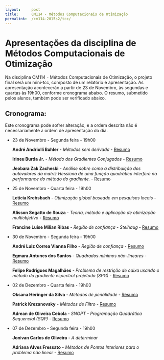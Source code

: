 ```yaml
---
layout:     post
title:      CM114 - Métodos Computacionais de Otimização
permalink:  /cm114-2015s2/tcc/
---
```


# Apresentações da disciplina de Métodos Computacionais de Otimização

Na disciplina CM114 - Métodos Computacionais de Otimização, o projeto final será
um mini-tcc, composto de um relatório e apresentação.
As apresentação acontecerão a partir de 23 de Novembro, às segundas e quartas às
19h00, conforme cronograma abaixo.
O resumo, submetido pelos alunos, também pode ser verificado abaixo.

## Cronograma:

Este cronograma pode sofrer alteração, e a ordem descrita não é necessariamente
a ordem de apresentação do dia.

  - 23 de Novembro - Segunda feira - 19h00

      **André Andriolli Buhler** - *Métodos sem derivada* -
[Resumo]({{site.baseurl}}/disciplinas/cm114/mini-tcc/2015s2/andrebuhler.pdf)

      **Irineu Burda Jr.** - *Método dos Gradientes Conjugados* -
[Resumo]({{site.baseurl}}/disciplinas/cm114/mini-tcc/2015s2/irineu.pdf)

      **Jeobara Zak Zacheski** - *Análise sobre como a distribuição dos autovalores
      da matriz Hessiana de uma função quadrática interfere na performance do
      método do gradiente.* -
[Resumo]({{site.baseurl}}/disciplinas/cm114/mini-tcc/2015s2/jeobara.pdf)

  - 25 de Novembro - Quarta feira - 19h00

    **Leticia Krebsbach** - *Otimização global baseado em pesquisas locais* -
[Resumo]({{site.baseurl}}/disciplinas/cm114/mini-tcc/2015s2/leticia.pdf)

    **Alisson Segatto de Souza** - *Teoria, método e aplicação de otimização
    multiobjetivo* -
[Resumo]({{site.baseurl}}/disciplinas/cm114/mini-tcc/2015s2/alisson.pdf)

    **Francine Luise Milian Ribas** - *Região de confiança - Steihaug* -
[Resumo]({{site.baseurl}}/disciplinas/cm114/mini-tcc/2015s2/francine.pdf)

  - 30 de Novembro - Segunda feira - 19h00

    **André Luiz Correa Vianna Filho** - *Região de confiança* -
[Resumo]({{site.baseurl}}/disciplinas/cm114/mini-tcc/2015s2/andrevianna.pdf)

    **Egmara Antunes dos Santos** - *Quadrados mínimos não-lineares* -
[Resumo]({{site.baseurl}}/disciplinas/cm114/mini-tcc/2015s2/egmara.pdf)

    **Felipe Rodrigues Magalhães** - *Problema de restrição de caixa usando o
    método do gradiente espectral projetado (SPG)* -
[Resumo]({{site.baseurl}}/disciplinas/cm114/mini-tcc/2015s2/felipe.pdf)

  - 02 de Dezembro - Quarta feira - 19h00

    **Oksana Heringer da Silva** - *Métodos de penalidade* -
[Resumo]({{site.baseurl}}/disciplinas/cm114/mini-tcc/2015s2/oksana.pdf)

    **Patrick Krezanovsky** - *Métodos de Filtro* -
[Resumo]({{site.baseurl}}/disciplinas/cm114/mini-tcc/2015s2/patrick.pdf)

    **Adrean de Oliveira Cebola** - *SNOPT - Programação Quadrática Sequencial
    (SQP)* -
[Resumo]({{site.baseurl}}/disciplinas/cm114/mini-tcc/2015s2/adrean.pdf)

  - 07 de Dezembro - Segunda feira - 19h00

    **Jonivan Carlos de Oliveira** - *A determinar*

    **Adriana Alves Fressato** - *Métodos de Pontos Interiores para o problema
    não linear* -
[Resumo]({{site.baseurl}}/disciplinas/cm114/mini-tcc/2015s2/adriana.pdf)
